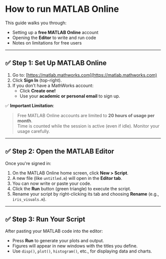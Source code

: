 # How to run MATLAB Online

This guide walks you through:

- Setting up a **free MATLAB Online** account
- Opening the **Editor** to write and run code
- Notes on limitations for free users

---

## ✅ Step 1: Set Up MATLAB Online

1. Go to: [https://matlab.mathworks.com](https://matlab.mathworks.com)
2. Click **Sign In** (top-right).
3. If you don’t have a MathWorks account:
   - Click **Create one!**
   - Use your **academic or personal email** to sign up.

✅ **Important Limitation**:

> Free MATLAB Online accounts are limited to **20 hours of usage per month**.  
> Time is counted while the session is active (even if idle). Monitor your usage carefully.

---

## ✅ Step 2: Open the MATLAB Editor

Once you're signed in:

1. On the MATLAB Online home screen, click **New > Script**.
2. A new file (like `untitled.m`) will open in the **Editor tab**.
3. You can now write or paste your code.
4. Click the **Run** button (green triangle) to execute the script.
5. Rename your script by right-clicking its tab and choosing **Rename** (e.g., `iris_visuals.m`).

---

## ✅ Step 3: Run Your Script

After pasting your MATLAB code into the editor:

- Press **Run** to generate your plots and output.
- Figures will appear in new windows with the titles you define.
- Use `disp()`, `plot()`, `histogram()`, etc., for displaying data and charts.
